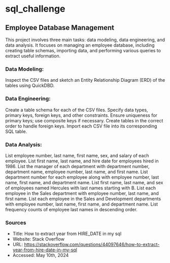 # sql_challenge
## Employee Database Management
This project involves three main tasks: data modeling, data engineering, and data analysis. It focuses on managing an employee database, including creating table schemas, importing data, and performing various queries to extract useful information.

### Data Modeling:
  Inspect the CSV files and sketch an Entity Relationship Diagram (ERD) of the tables using QuickDBD.

### Data Engineering:
  Create a table schema for each of the CSV files.
  Specify data types, primary keys, foreign keys, and other constraints.
  Ensure uniqueness for primary keys; use composite keys if necessary.
  Create tables in the correct order to handle foreign keys.
  Import each CSV file into its corresponding SQL table.

### Data Analysis:
  List employee number, last name, first name, sex, and salary of each employee.
  List first name, last name, and hire date for employees hired in 1986.
  List the manager of each department with department number, department name, employee number, last name, and first name.
  List department number for each employee along with employee number, last name, first name, and department name.
  List first name, last name, and sex of employees named Hercules with last names starting with B.
  List each employee in the Sales department with employee number, last name, and first name.
  List each employee in the Sales and Development departments with employee number, last name, first name, and department name.
  List frequency counts of employee last names in descending order.

### Sources
- Title: How to extract year from HIRE_DATE in my sql
- Website: Stack Overflow
- URL: https://stackoverflow.com/questions/44097646/how-to-extract-year-from-hire-date-in-my-sql
- Accessed: May 10th, 2024
